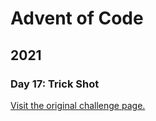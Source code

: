 # Advent of Code

## 2021

### Day 17: Trick Shot

[Visit the original challenge page.](https://adventofcode.com/2021/day/17)